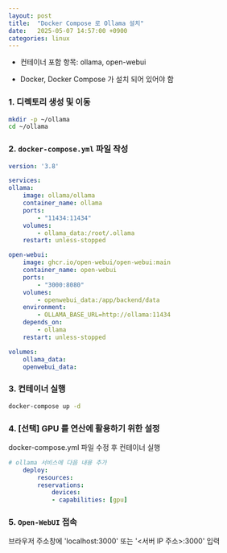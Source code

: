 ```yaml
---
layout: post
title:  "Docker Compose 로 Ollama 설치"
date:   2025-05-07 14:57:00 +0900
categories: linux
---
```

- 컨테이너 포함 항목: ollama, open-webui

- Docker, Docker Compose 가 설치 되어 있어야 함

### 1. 디렉토리 생성 및 이동

```bash
mkdir -p ~/ollama
cd ~/ollama
```

### 2. `docker-compose.yml` 파일 작성

```yaml
version: '3.8'

services:
ollama:
    image: ollama/ollama
    container_name: ollama
    ports:
        - "11434:11434"
    volumes:
        - ollama_data:/root/.ollama
    restart: unless-stopped

open-webui:
    image: ghcr.io/open-webui/open-webui:main
    container_name: open-webui
    ports:
        - "3000:8080"
    volumes:
        - openwebui_data:/app/backend/data
    environment:
        - OLLAMA_BASE_URL=http://ollama:11434
    depends_on:
        - ollama
    restart: unless-stopped

volumes:
    ollama_data:
    openwebui_data:
```

### 3. 컨테이너 실행

```bash
docker-compose up -d
```

### 4. [선택] GPU 를 연산에 활용하기 위한 설정

docker-compose.yml 파일 수정 후 컨테이너 실행

```yaml
# ollama 서비스에 다음 내용 추가
    deploy:
        resources:
        reservations:
            devices:
            - capabilities: [gpu]
```

### 5. `Open-WebUI` 접속

브라우저 주소창에 'localhost:3000' 또는 '<서버 IP 주소>:3000' 입력